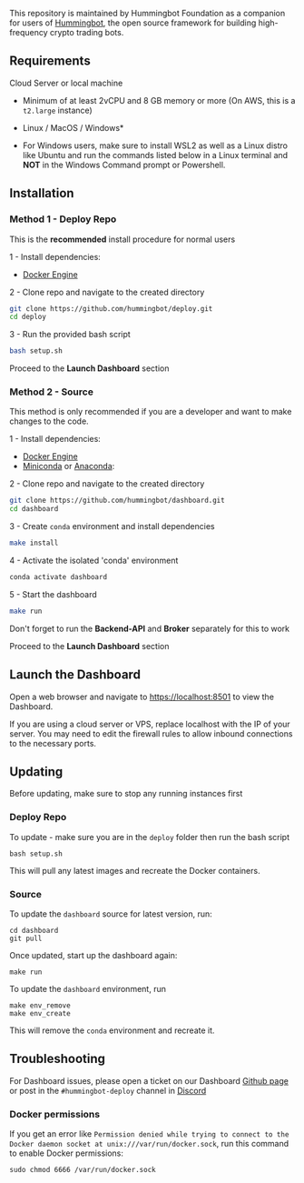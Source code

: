 
This repository is maintained by Hummingbot Foundation as a companion for users of [Hummingbot](https://github.com/hummingbot/hummingbot), the open source framework for building high-frequency crypto trading bots.

## Requirements

Cloud Server or local machine

* Minimum of at least 2vCPU and 8 GB memory or more (On AWS, this is a `t2.large` instance)
* Linux / MacOS / Windows*

* For Windows users, make sure to install WSL2 as well as a Linux distro like Ubuntu and run the commands listed below in a Linux terminal and **NOT** in the Windows Command prompt or Powershell. 

## Installation 


### Method 1 - Deploy Repo

This is the **recommended** install procedure for normal users

1 - Install dependencies:

* [Docker Engine](https://docs.docker.com/engine/install/ubuntu/)

2 - Clone repo and navigate to the created directory
```bash
git clone https://github.com/hummingbot/deploy.git
cd deploy
```

3 - Run the provided bash script
```bash
bash setup.sh
```


Proceed to the **Launch Dashboard** section

### Method 2 - Source  

This method is only recommended if you are a developer and want to make changes to the code. 

1 - Install dependencies:

* [Docker Engine](https://docs.docker.com/engine/install/ubuntu/)
* [Miniconda](https://docs.conda.io/en/latest/miniconda.html) or [Anaconda](https://www.anaconda.com/):

2 - Clone repo and navigate to the created directory
```bash
git clone https://github.com/hummingbot/dashboard.git
cd dashboard
```

3 - Create `conda` environment and install dependencies
```bash
make install
```

4 - Activate the isolated 'conda' environment
```bash
conda activate dashboard
```

5 - Start the dashboard
```bash
make run
```

Don't forget to run the **Backend-API** and **Broker** separately for this to work

Proceed to the **Launch Dashboard** section

## Launch the Dashboard

Open a web browser and navigate to <https://localhost:8501> to view the Dashboard.

If you are using a cloud server or VPS, replace localhost with the IP of your server. You may need to edit the firewall rules to allow inbound connections to the necessary ports.


## Updating

Before updating, make sure to stop any running instances first

### Deploy Repo

To update - make sure you are in the `deploy` folder then run the bash script

```
bash setup.sh
```

This will pull any latest images and recreate the Docker containers. 

### Source

To update the `dashboard` source for latest version, run:
```
cd dashboard
git pull
```

Once updated, start up the dashboard again: 

```
make run
```

To update the `dashboard` environment, run 

```
make env_remove
make env_create
```

This will remove the `conda` environment and recreate it.

## Troubleshooting

For Dashboard issues, please open a ticket on our Dashboard [Github page](https://github.com/hummingbot/dashboard) or post in the  `#hummingbot-deploy` channel in [Discord](https://discord.gg/hummingbot)

### Docker permissions

If you get an error like `Permission denied while trying to connect to the Docker daemon socket at unix:///var/run/docker.sock`, run this command to enable Docker permissions:
```
sudo chmod 6666 /var/run/docker.sock
```
